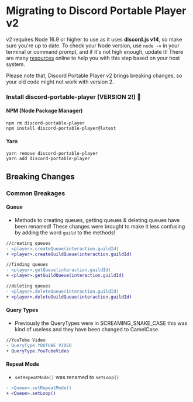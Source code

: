 # Migrating to Discord Portable Player v2

v2 requires Node 16.9 or higher to use as it uses **discord.js v14**, so make sure you're up to date. To check your Node version, use `node -v` in your terminal or command prompt, and if it's not high enough, update it! There are many [resources](https://phoenixnap.com/kb/update-node-js-version) online to help you with this step based on your host system.

Please note that, Discord Portable Player v2 brings breaking changes, so your old code might not work with version 2.

### Install discord-portable-player (VERSION 2!) 🎊

#### NPM (Node Package Manager)

```console
npm rm discord-portable-player
npm install discord-portable-player@latest
```

#### Yarn

```console
yarn remove discord-portable-player
yarn add discord-portable-player
```

## Breaking Changes

### Common Breakages

#### Queue
- Methods to creating queues, getting queues & deleting queues have been renamed! These changes were brought to make it less confusing by adding the word `guild` to the methods!

```diff
//creating queues
- <player>.createQueue(interaction.guildId)
+ <player>.createGuildQueue(interaction.guildId)

//finding queues
- <player>.getQueue(interaction.guildId)
+ <player>.getGuildQueue(interaction.guildId)

//deleting queues
- <player>.deleteQueue(interaction.guildId)
+ <player>.deleteGuildQueue(interaction.guildId)
```

#### Query Types
- Previously the QueryTypes were in SCREAMING_SNAKE_CASE this was kind of useless and they have been changed to CamelCase.

```diff
//YouTube Video
- QueryType.YOUTUBE_VIDEO
+ QueryType.YouTubeVideo
```

#### Repeat Mode
- `setRepeatMode()` was renamed to `setLoop()`

```diff
- <Queue>.setRepeatMode()
+ <Queue>.setLoop()
